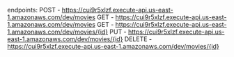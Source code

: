 
endpoints:
  POST - https://cui9r5xlzf.execute-api.us-east-1.amazonaws.com/dev/movies
  GET - https://cui9r5xlzf.execute-api.us-east-1.amazonaws.com/dev/movies
  GET - https://cui9r5xlzf.execute-api.us-east-1.amazonaws.com/dev/movies/{id}
  PUT - https://cui9r5xlzf.execute-api.us-east-1.amazonaws.com/dev/movies/{id}
  DELETE - https://cui9r5xlzf.execute-api.us-east-1.amazonaws.com/dev/movies/{id}

